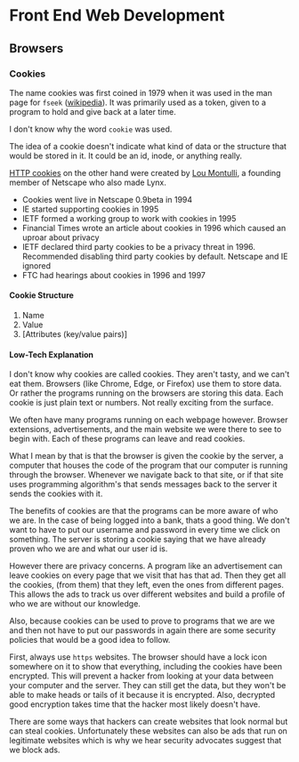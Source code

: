 # Front End Web Development

## Browsers

### Cookies

The name cookies was first coined in 1979 when it was used in the man page for `fseek` ([wikipedia](https://en.wikipedia.org/wiki/Magic_cookie)). It was primarily used as a token, given to a program to hold and give back at a later time.

I don't know why the word `cookie` was used.

The idea of a cookie doesn't indicate what kind of data or the structure that would be stored in it. It could be an id, inode, or anything really.

[HTTP cookies](https://en.wikipedia.org/wiki/HTTP_cookie) on the other hand were created by [Lou Montulli](https://en.wikipedia.org/wiki/Lou_Montulli), a founding member of Netscape who also made Lynx.

* Cookies went live in Netscape 0.9beta in 1994
* IE started supporting cookies in 1995
* IETF formed a working group to work with cookies in 1995
* Financial Times wrote an article about cookies in 1996 which caused an uproar about privacy
* IETF declared third party cookies to be a privacy threat in 1996. Recommended disabling third party cookies by default. Netscape and IE ignored
* FTC had hearings about cookies in 1996 and 1997

#### Cookie Structure

1. Name
2. Value
3. [Attributes (key/value pairs)]

#### Low-Tech Explanation

I don't know why cookies are called cookies. They aren't tasty, and we can't eat them. Browsers (like Chrome, Edge, or Firefox) use them to store data. Or rather the programs running on the browsers are storing this data. Each cookie is just plain text or numbers. Not really exciting from the surface.

We often have many programs running on each webpage however. Browser extensions, advertisements, and the main website we were there to see to begin with. Each of these programs can leave and read cookies.

What I mean by that is that the browser is given the cookie by the server, a computer that houses the code of the program that our computer is running through the browser. Whenever we navigate back to that site, or if that site uses programming algorithm's that sends messages back to the server it sends the cookies with it. 

The benefits of cookies are that the programs can be more aware of who we are. In the case of being logged into a bank, thats a good thing. We don't want to have to put our username and password in every time we click on something. The server is storing a cookie saying that we have already proven who we are and what our user id is.

However there are privacy concerns. A program like an advertisement can leave cookies on every page that we visit that has that ad. Then they get all the cookies, (from them) that they left, even the ones from different pages. This allows the ads to track us over different websites and build a profile of who we are without our knowledge.

Also, because cookies can be used to prove to programs that we are we and then not have to put our passwords in again there are some security policies that would be a good idea to follow.

First, always use `https` websites. The browser should have a lock icon somewhere on it to show that everything, including the cookies have been encrypted. This will prevent a hacker from looking at your data between your computer and the server. They can still get the data, but they won't be able to make heads or tails of it because it is encrypted. Also, decrypted good encryption takes time that the hacker most likely doesn't have. 

There are some ways that hackers can create websites that look normal but can steal cookies. Unfortunately these websites can also be ads that run on legitimate websites which is why we hear security advocates suggest that we block ads.

